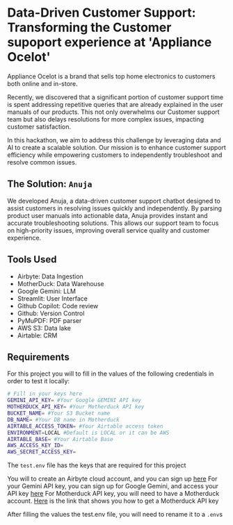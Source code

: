 # Data-Driven Customer Support: Transforming the Customer supoport experience at 'Appliance Ocelot'

Appliance Ocelot is a brand that sells top home electronics to customers both online and in-store.

Recently, we discovered that a significant portion of customer support time is spent addressing repetitive queries that are already explained in the user manuals of our products. This not only overwhelms our Customer support team but also delays resolutions for more complex issues, impacting customer satisfaction.

In this hackathon, we aim to address this challenge by leveraging data and AI to create a scalable solution. Our mission is to enhance customer support efficiency while empowering customers to independently troubleshoot and resolve common issues.

## The Solution: `Anuja`

We developed Anuja, a data-driven customer support chatbot designed to assist customers in resolving issues quickly and independently. By parsing product user manuals into actionable data, Anuja provides instant and accurate troubleshooting solutions. This allows our support team to focus on high-priority issues, improving overall service quality and customer experience.

## Tools Used

- Airbyte: Data Ingestion
- MotherDuck: Data Warehouse
- Google Gemini: LLM
- Streamlit: User Interface
- Github Copilot: Code review
- Github: Version Control
- PyMuPDF: PDF parser
- AWS S3: Data lake
- Airtable: CRM

## Requirements

For this project you will to fill in the values of the following credentials in order to test it locally:

```bash
# Fill in your keys here
GEMINI_API_KEY= #Your Google GEMINI API key
MOTHERDUCK_API_KEY= #Your Motherduck API key
BUCKET_NAME= #Your S3 Bucket name
DB_NAME= #Your DB name in Motherduck
AIRTABLE_ACCESS_TOKEN= #Your Airtable access token
ENVIRONMENT=LOCAL #Default is LOCAL or it can be AWS
AIRTABLE_BASE= #Your Airtable Base
AWS_ACCESS_KEY_ID=
AWS_SECRET_ACCESS_KEY=
```

The `test.env` file has the keys that are required for this project

You will to create an Airbyte cloud account, and you can sign up [here](https://airbyte.com/product/airbyte-cloud)
For your Gemini API key, you can sign up for Google Gemini, and access your API key [here](https://aistudio.google.com/apikey)
For Motherduck API key, you will need to have a Motherduck account. [Here](https://motherduck.com/docs/key-tasks/authenticating-and-connecting-to-motherduck/authenticating-to-motherduck/#authentication-using-an-access-token) is the link that shows you how to get a Motherduck API key

After filling the values the test.env file, you will need to rename it to a `.env`s
